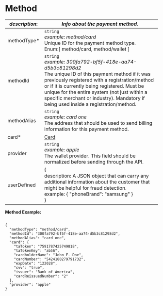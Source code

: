 
# Method

| *description*: | *Info about the payment method.*|
|----|----|
| methodType* |    ``` string ```   <br/> *example: method/card* <br/> Unique ID for the payment method type. <br/> Enum:[ method/card, method/wallet ]|
| methodId |    ``` string ```  <br/> *example: 300fa792-bf5f-418e-aa74-d5b3c81298d2* <br/> The unique ID of this payment method if it was previously registered with a registration/method or if it is currently being registered. Must be unique for the entire system (not just within a specific merchant or industry). Mandatory if being used inside a registration/method.|
| methodAlias |    ``` string ```  <br/> *example: card one* <br/> The address that should be used to send billing information for this payment method.|
| card* | [Card](?path=docs/schemas-md/Card.md)|
| provider |    ``` string ```   <br/> *example: apple* <br/> The wallet provider. This field should be normalized before sending through the API.|
| userDefined |   {<br/> description: A JSON object that can carry any additional information about the customer that might be helpful for fraud detection. <br/> example:  { "phoneBrand": "samsung" }<br/> }|


**Method Example:**

```{r}

{
  "methodType": "method/card",
  "methodId": "300fa792-bf5f-418e-aa74-d5b3c81298d2",
  "methodAlias": "card one",
  "card": {
    "taToken": "7591787425749818",
    "taTokenKey": "ab56",
    "cardholderName": "John F. Doe",
    "cardNumber": "5424180279791732",
    "expDate": "122028",
    "cvv": "true",
    "issuer": "Bank of America",
    "cardReissuedNumber": "2"
  },
  "provider": "apple"
}
```






